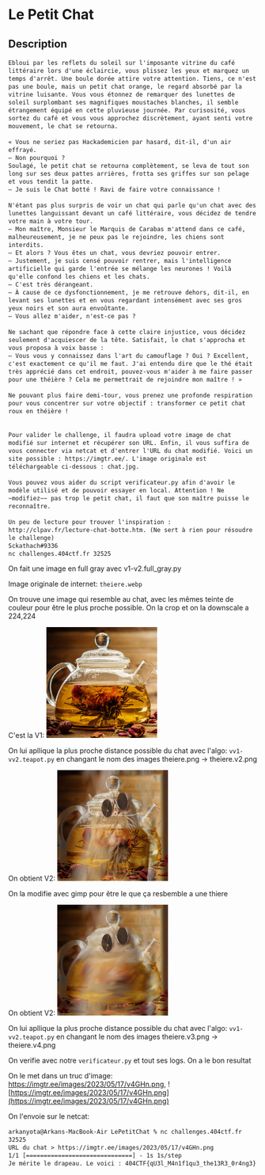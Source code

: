 # Le Petit Chat

## Description
```
Ebloui par les reflets du soleil sur l'imposante vitrine du café littéraire lors d'une éclaircie, vous plissez les yeux et marquez un temps d'arrêt. Une boule dorée attire votre attention. Tiens, ce n'est pas une boule, mais un petit chat orange, le regard absorbé par la vitrine luisante. Vous vous étonnez de remarquer des lunettes de soleil surplombant ses magnifiques moustaches blanches, il semble étrangement équipé en cette pluvieuse journée. Par curisosité, vous sortez du café et vous vous approchez discrètement, ayant senti votre mouvement, le chat se retourna.
 
« Vous ne seriez pas Hackademicien par hasard, dit-il, d'un air effrayé.
— Non pourquoi ?
Soulagé, le petit chat se retourna complètement, se leva de tout son long sur ses deux pattes arrières, frotta ses griffes sur son pelage et vous tendit la patte.
— Je suis le Chat botté ! Ravi de faire votre connaissance !
 
N'étant pas plus surpris de voir un chat qui parle qu'un chat avec des lunettes languissant devant un café littéraire, vous décidez de tendre votre main à votre tour.
— Mon maître, Monsieur le Marquis de Carabas m'attend dans ce café, malheureusement, je ne peux pas le rejoindre, les chiens sont interdits.
— Et alors ? Vous êtes un chat, vous devriez pouvoir entrer.
— Justement, je suis censé pouvoir rentrer, mais l'intelligence artificielle qui garde l'entrée se mélange les neurones ! Voilà qu'elle confond les chiens et les chats.
— C'est très dérangeant.
— À cause de ce dysfonctionnement, je me retrouve dehors, dit-il, en levant ses lunettes et en vous regardant intensément avec ses gros yeux noirs et son aura envoûtante.
— Vous allez m'aider, n'est-ce pas ?
 
Ne sachant que répondre face à cette claire injustice, vous décidez seulement d'acquiescer de la tête. Satisfait, le chat s'approcha et vous proposa à voix basse :
— Vous vous y connaissez dans l'art du camouflage ? Oui ? Excellent, c'est exactement ce qu'il me faut. J'ai entendu dire que le thé était très apprécié dans cet endroit, pouvez-vous m'aider à me faire passer pour une théière ? Cela me permettrait de rejoindre mon maître ! »
 
Ne pouvant plus faire demi-tour, vous prenez une profonde respiration pour vous concentrer sur votre objectif : transformer ce petit chat roux en théière !
 
 
Pour valider le challenge, il faudra upload votre image de chat modifié sur internet et récupérer son URL. Enfin, il vous suffira de vous connecter via netcat et d'entrer l'URL du chat modifié. Voici un site possible : https://imgtr.ee/. L'image originale est téléchargeable ci-dessous : chat.jpg.
 
Vous pouvez vous aider du script verificateur.py afin d'avoir le modèle utilisé et de pouvoir essayer en local. Attention ! Ne ~modifiez~~ pas trop le petit chat, il faut que son maître puisse le reconnaître.
 
Un peu de lecture pour trouver l'inspiration : http://clpav.fr/lecture-chat-botte.htm. (Ne sert à rien pour résoudre le challenge)
Sckathach#9336
nc challenges.404ctf.fr 32525
```


On fait une image en full gray avec v1-v2.full_gray.py

Image originale de internet: `theiere.webp`

On trouve une image qui resemble au chat, avec les mêmes teinte de couleur pour être le plus proche possible. On la crop et on la downscale a 224,224


C'est la V1:
![V1](./theiere.png)

On lui apllique la plus proche distance possible du chat avec l'algo: `vv1-vv2.teapot.py` en changant le nom des images theiere.png -> theiere.v2.png

On obtient V2:
![V2](./theiere.v2.png) 

On la modifie avec gimp pour être le que ça resbemble a une thiere

On obtient V2:
![V3](./theiere.v3.png) 



On lui apllique la plus proche distance possible du chat avec l'algo: `vv1-vv2.teapot.py` en changant le nom des images theiere.v3.png -> theiere.v4.png


On verifie avec notre `verificateur.py` et tout ses logs.
On a le bon resultat

On le met dans un truc d'image: https://imgtr.ee/images/2023/05/17/v4GHn.png, ![https://imgtr.ee/images/2023/05/17/v4GHn.png](https://imgtr.ee/images/2023/05/17/v4GHn.png)

On l'envoie sur le netcat:


```
arkanyota@Arkans-MacBook-Air LePetitChat % nc challenges.404ctf.fr 32525
URL du chat > https://imgtr.ee/images/2023/05/17/v4GHn.png
1/1 [==============================] - 1s 1s/step
Je mérite le drapeau. Le voici : 404CTF{qU3l_M4n1f1qu3_the13R3_0r4ng3}
```
